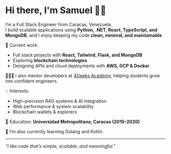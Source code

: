 # Hi there, I'm Samuel 👋🏼  

I’m a Full Stack Engineer from Caracas, Venezuela.  
I build scalable applications using **Python, .NET, React, TypeScript, and MongoDB**, and I enjoy keeping my code **clean, minimal, and maintainable**.  

🚀 Current work:  
- Full stack projects with **React, Tailwind, Flask, and MongoDB**  
- Exploring **blockchain technologies**  
- Designing APIs and cloud deployments with **AWS, GCP & Docker**  

👨🏽‍🏫 I also mentor developers at [4Geeks Academy](https://github.com/4geeksacademy), helping students grow into confident engineers.  

💡 Interests:  
- High-precision RAG systems & AI integration  
- Web performance & system scalability  
- Blockchain wallets & explorers  

📌 Education: **Universidad Metropolitana, Caracas (2015–2020)**  

🌱 I’m also currently learning Golang and Kotlin.

---
*"I like code that’s simple, scalable, and meaningful."*
